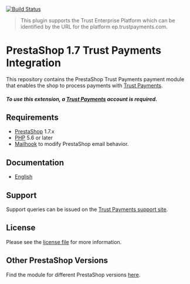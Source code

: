 [![Build Status](https://travis-ci.org/TrustPayments/prestashop-1.7.svg?branch=master)](https://travis-ci.org/TrustPayments/prestashop-1.7)

> This plugin supports the Trust Enterprise Platform which can be identified by the URL for the platform ep.trustpayments.com.

# PrestaShop 1.7 Trust Payments Integration
This repository contains the PrestaShop Trust Payments payment module that enables the shop to process payments with [Trust Payments](https://www.trustpayments.com/).

##### To use this extension, a [Trust Payments](https://www.trustpayments.com/) account is required.

## Requirements

* [PrestaShop](https://www.prestashop.com/) 1.7.x
* [PHP](http://php.net/) 5.6 or later
* [Mailhook](https://github.com/wallee-payment/prestashop-mailhook/releases) to modify PrestaShop email behavior.

## Documentation

* [English](https://plugin-documentation.ep.trustpayments.com/TrustPayments/prestashop-1.7/1.2.14/docs/en/documentation.html)

## Support

Support queries can be issued on the [Trust Payments support site](https://www.trustpayments.com/contact-us/).

## License

Please see the [license file](https://github.com/TrustPayments/prestashop-1.7/blob/1.2.14/LICENSE) for more information.

## Other PrestaShop Versions

Find the module for different PrestaShop versions [here](../../../prestashop).
